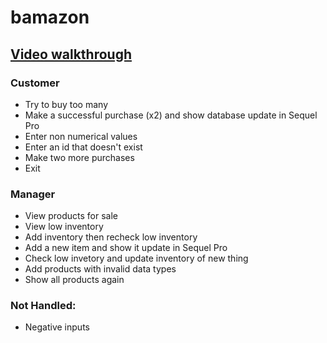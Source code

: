 # bamazon

## [Video walkthrough](https://drive.google.com/file/d/17LJ1dm6aKLuqWEYHCWyVtZhYHI4nBPZD/view?usp=sharing)

### Customer
- Try to buy too many
- Make a successful purchase (x2) and show database update in Sequel Pro
- Enter non numerical values
- Enter an id that doesn't exist
- Make two more purchases
- Exit

### Manager
- View products for sale
- View low inventory
- Add inventory then recheck low inventory
- Add a new item and show it update in Sequel Pro
- Check low invetory and update inventory of new thing
- Add products with invalid data types
- Show all products again



### Not Handled:
- Negative inputs
